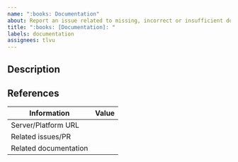 ```yaml
---
name: ":books: Documentation"
about: Report an issue related to missing, incorrect or insufficient documentation.
title: ":books: [Documentation]: "
labels: documentation
assignees: tlvu
---
```


## Description

<!-- Provide a description of the documentation issue. -->



## References

<!-- 
  Additional screenshots or links to help identify the issue?
-->


| Information           | Value
| --------------------- | --------------------------------------------------------------
| Server/Platform URL   | <!-- Any applicable instance, e.g: https://pavics.ouranos.ca -->
| Related issues/PR     | <!-- URL to any existing issues in https://github.com/Ouranosinc/pavics-sdi/issues ? -->
| Related documentation | <!-- URL to incorrect https://pavics-sdi.readthedocs.io/ HTML doc tag? -->
